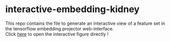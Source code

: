 # interactive-embedding-kidney
This repo contains the file to generate an interactive view of a feature set in the tensorflow embedding projector web-interface.  
Click [here](http://projector.tensorflow.org/?config=https://raw.githubusercontent.com/LauLauThom/interactive-embedding-kidney/main/configTFvis.json) to open the interactive figure directly !
